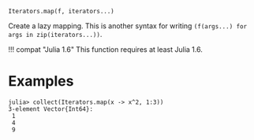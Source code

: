 ```
Iterators.map(f, iterators...)
```

Create a lazy mapping.  This is another syntax for writing `(f(args...) for args in zip(iterators...))`.

!!! compat "Julia 1.6"
    This function requires at least Julia 1.6.


# Examples

```jldoctest
julia> collect(Iterators.map(x -> x^2, 1:3))
3-element Vector{Int64}:
 1
 4
 9
```
